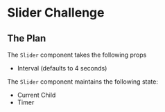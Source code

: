 # Slider Challenge

## The Plan

The `Slider` component takes the following props
- Interval (defaults to 4 seconds)

The `Slider` component maintains the following state:
- Current Child
- Timer
